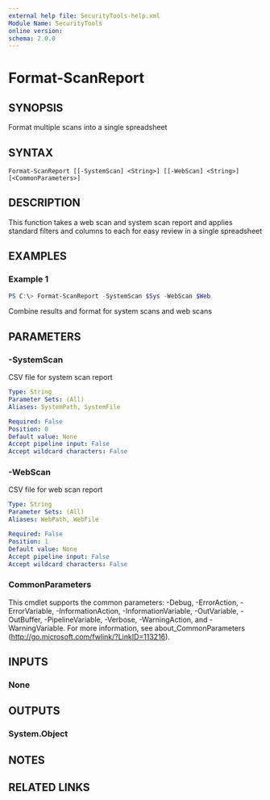 ```yaml
---
external help file: SecurityTools-help.xml
Module Name: SecurityTools
online version:
schema: 2.0.0
---
```


# Format-ScanReport

## SYNOPSIS
Format multiple scans into a single spreadsheet

## SYNTAX

```
Format-ScanReport [[-SystemScan] <String>] [[-WebScan] <String>] [<CommonParameters>]
```

## DESCRIPTION
This function takes a web scan and system scan report and applies standard filters and columns to each
 for easy review in a single spreadsheet

## EXAMPLES

### Example 1
```powershell
PS C:\> Format-ScanReport -SystemScan $Sys -WebScan $Web
```

Combine results and format for system scans and web scans

## PARAMETERS

### -SystemScan
CSV file for system scan report

```yaml
Type: String
Parameter Sets: (All)
Aliases: SystemPath, SystemFile

Required: False
Position: 0
Default value: None
Accept pipeline input: False
Accept wildcard characters: False
```

### -WebScan
CSV file for web scan report

```yaml
Type: String
Parameter Sets: (All)
Aliases: WebPath, WebFile

Required: False
Position: 1
Default value: None
Accept pipeline input: False
Accept wildcard characters: False
```

### CommonParameters
This cmdlet supports the common parameters: -Debug, -ErrorAction, -ErrorVariable, -InformationAction, -InformationVariable, -OutVariable, -OutBuffer, -PipelineVariable, -Verbose, -WarningAction, and -WarningVariable.
For more information, see about_CommonParameters (http://go.microsoft.com/fwlink/?LinkID=113216).

## INPUTS

### None
## OUTPUTS

### System.Object
## NOTES

## RELATED LINKS
